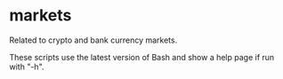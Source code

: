 # markets
Related to crypto and bank currency markets.

These scripts use the latest version of Bash
and show a help page if run with "-h".
